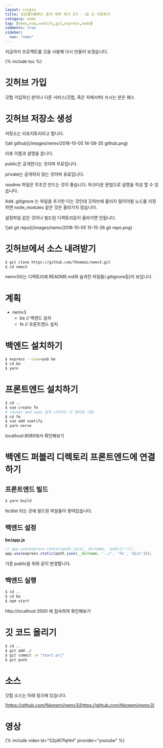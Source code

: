 ```yaml
---
layout: single
title: 모던웹(NEMV) 혼자 제작 하기 3기 - 16 깃 사용하기
category: nemv
tag: [nemv,vue,vuetify,git,express,node]
comments: true
sidebar:
  nav: "nemv"
---
```


지금까지 프로젝트를 깃을 사용해 다시 만들어 보겠습니다.

{% include toc %}

# 깃허브 가입

깃헙 가입하신 분이나 다른 서비스(깃랩, 혹은 자체서버) 쓰시는 분은 패스

# 깃허브 저장소 생성

저장소는 리포지토리라고 합니다.

![alt github](/images/nemv/2018-10-05 14-58-35 github.png)

리포 이름과 설명을 씁니다.

public은 공개한다는 것이며 무료입니다.

private는 공개하지 않는 것이며 유료입니다.

readme 파일은 무조건 만드는 것이 좋습니다. 마크다운 문법으로 설명을 작성 할 수 있습니다.

Add .gitignore 는 파일을 추가한 다는 것인데 깃허브에 올리지 말아야될 노드를 지정하면 node_modules 같은 것은 올라가지 않습니다.

설정파일 같은 것이나 빌드된 디렉토리등이 올라가면 안됩니다.

![alt git repo](/images/nemv/2018-10-05 15-15-26 git repo.png)

# 깃허브에서 소스 내려받기

```bash
$ git clone https://github.com/fkkmemi/nemv3.git
$ cd nemv3
```

nemv3라는 디렉토리에 README.md와 숨겨진 파일들(.gitignore등)이 보입니다.

# 계획

- nemv3
    - be // 백엔드 설치
    - fe // 프론트엔드 설치

# 백엔드 설치하기

```bash
$ express --view=pub be
$ cd be
$ yarn
```

# 프론트엔드 설치하기

```bash
$ cd ..
$ vue create fe
# router and vuex 설치 나머지는 다 엔터로 기본
$ cd fe
$ vue add vuetify
$ yarn serve
```

localhost:8080에서 확인해보기

# 백엔드 퍼블리 디렉토리 프론트엔드에 연결하기

## 프론트엔드 빌드

```bash
$ yarn build
```

fe/dist 라는 곳에 빌드된 파일들이 쌓여있습니다.

## 백엔드 설정

**be/app.js**  
```javascript
// app.use(express.static(path.join(__dirname, 'public')));
app.use(express.static(path.join(__dirname, '../', 'fe', 'dist')));
```
기존 public을 위와 같이 변경합니다.

## 백엔드 실행

```bash
$ cd ..
$ cd be
$ npm start
```

http://localhost:3000 에 접속하여 확인해보기

# 깃 코드 올리기

```bash
$ cd .. 
$ git add ./
$ git commit -m "start prj"
$ git push
```

# 소스

깃헙 소스는 아래 링크에 있습니다.

[https://github.com/fkkmemi/nemv3](https://github.com/fkkmemi/nemv3)


# 영상

{% include video id="S2pi67fqHnI" provider="youtube" %}  



